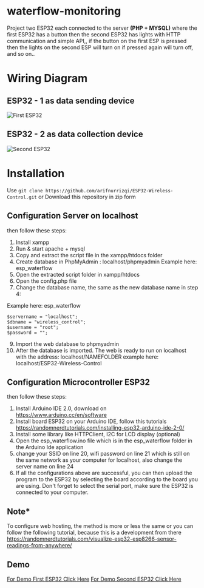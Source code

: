 # waterflow-monitoring
Project two ESP32 each connected to the server **(PHP + MYSQL)** where the first ESP32 has a button then the second ESP32 has lights with HTTP communication and simple API,, if the button on the first ESP is pressed then the lights on the second ESP will turn on if pressed again will turn off, and so on..

# Wiring Diagram
## ESP32 - 1 as data sending device
<picture>
  <img alt="First ESP32" title="" src="img/esp_1.jpg" />
</picture>

## ESP32 - 2 as data collection device
<picture>
  <img alt="Second ESP32" title="" src="img/esp_2.jpg" />
</picture>

# Installation
Use ```git clone https://github.com/arifnurrizqi/ESP32-Wireless-Control.git``` or Download this repository in zip form

## Configuration Server on localhost

then follow these steps:
1. Install xampp
2. Run & start apache + mysql
3. Copy and extract the script file in the xampp/htdocs folder
4. Create database in PhpMyAdmin : localhost/phpmyadmin
Example here: esp_waterflow
5. Open the extracted script folder in xampp/htdocs
6. Open the config.php file
8. Change the database name, the same as the new database name in step 4:

Example here: esp_waterflow
```
$servername = "localhost";
$dbname = "wireless_control";
$username = "root";
$password = "";
```

9. Import the web database to phpmyadmin
10. After the database is imported. The web is ready to run on localhost with the address: localhost/NAMEFOLDER
example here: localhost/ESP32-Wireless-Control


## Configuration Microcontroller ESP32
then follow these steps:
1. Install Arduino IDE 2.0, download on https://www.arduino.cc/en/software
2. Install board ESP32 on your Arduino IDE, follow this tutorials https://randomnerdtutorials.com/installing-esp32-arduino-ide-2-0/
3. Install some library like HTTPClient, I2C for LCD display (optional)
4. Open the esp_waterflow.ino file which is in the esp_waterflow folder in the Arduino Ide application
5. change your SSID on line 20, wifi password on line 21 which is still on the same network as your computer for localhost, also change the server name on line 24
6. If all the configurations above are successful, you can then upload the program to the ESP32 by selecting the board according to the board you are using. Don't forget to select the serial port, make sure the ESP32 is connected to your computer.

## Note*
To configure web hosting, the method is more or less the same or you can follow the following tutorial, because this is a development from there
https://randomnerdtutorials.com/visualize-esp32-esp8266-sensor-readings-from-anywhere/

## Demo
<a href="https://wokwi.com/projects/395668880280322049"> For Demo First ESP32 Click Here</a>
<a href="https://wokwi.com/projects/395693819976632321"> For Demo Second ESP32 Click Here</a>
